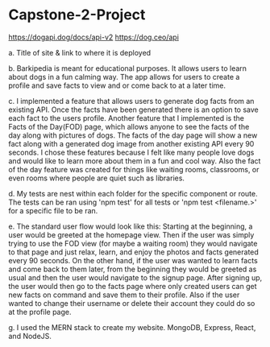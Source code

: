 # Capstone-2-Project
https://dogapi.dog/docs/api-v2
https://dog.ceo/api

a. Title of site & link to where it is deployed

b. Barkipedia is meant for educational purposes. It allows users to learn about dogs in a fun calming way. The app allows for users to create a profile and save facts to view and or come back to at a later time. 

c. I implemented a feature that allows users to generate dog facts from an existing API. Once the facts have been generated there is an option to save each fact to the users profile. Another feature that I implemented is the Facts of the Day(FOD) page, which allows anyone to see the facts of the day along with pictures of dogs. The facts of the day page will show a new fact along with a generated dog image from another existing API every 90 seconds. I chose these features because I felt like many people love dogs and would like to learn more about them in a fun and cool way. Also the fact of the day feature was created for things like waiting rooms, classrooms, or even rooms where people are quiet such as libraries.

d. My tests are nest within each folder for the specific component or route. The tests can be ran using 'npm test' for all tests or 'npm test <filename.>' for a specific file to be ran.

e. The standard user flow would look like this: Starting at the beginning, a user would be greeted at the homepage view. Then if the user was simply trying to use the FOD view (for maybe a waiting room) they would navigate to that page and just relax, learn, and enjoy the photos and facts generated every 90 seconds. On the other hand, if the user was wanted to learn facts and come back to them later, from the beginning they would be greeted as usual and then the user would navigate to the signup page. After signing up, the user would then go to the facts page where only created users can get new facts on command and save them to their profile. Also if the user wanted to change their username or delete their account they could do so at the profile page.

g. I used the MERN stack to create my website. MongoDB, Express, React, and NodeJS.